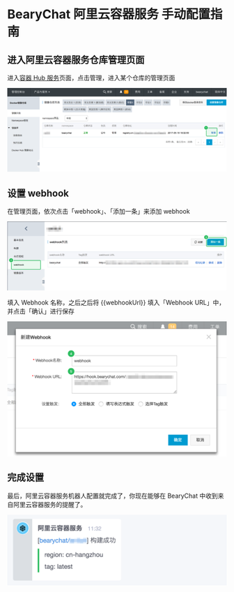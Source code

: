 # BearyChat 阿里云容器服务 手动配置指南

## 进入阿里云容器服务仓库管理页面

进入[容器 Hub 服务](https://cr.console.aliyun.com)页面，点击管理，进入某个仓库的管理页面

![](/tutorials/image/aliyuncs_setting.png)

## 设置 webhook

在管理页面，依次点击「webhook」、「添加一条」来添加 webhook

![](/tutorials/image/aliyuncs_webhooks.png)

填入 Webhook 名称，之后之后将 {{webhookUrl}} 填入「Webhook URL」中，并点击「确认」进行保存

![](/tutorials/image/aliyuncs_create_webhook.png)

## 完成设置

最后，阿里云容器服务机器人配置就完成了，你现在能够在 BearyChat 中收到来自阿里云容器服务的提醒了。

![](/tutorials/image/aliyuncs_notification.png)
